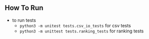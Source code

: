 #
## How To Run
 - to run tests
    - `python3 -m unitest tests.csv_io_tests` for csv tests
    - `python3 -m unittest tests.ranking_tests` for ranking tests
